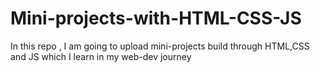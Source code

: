 # Mini-projects-with-HTML-CSS-JS
In this repo , I am going to upload mini-projects build through HTML,CSS and JS which I learn in my web-dev journey
